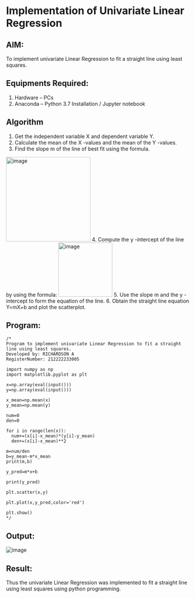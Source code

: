 # Implementation of Univariate Linear Regression
## AIM:
To implement univariate Linear Regression to fit a straight line using least squares.

## Equipments Required:
1. Hardware – PCs
2. Anaconda – Python 3.7 Installation / Jupyter notebook

## Algorithm
1. Get the independent variable X and dependent variable Y.
2. Calculate the mean of the X -values and the mean of the Y -values.
3. Find the slope m of the line of best fit using the formula. 
<img width="231" alt="image" src="https://user-images.githubusercontent.com/93026020/192078527-b3b5ee3e-992f-46c4-865b-3b7ce4ac54ad.png">
4. Compute the y -intercept of the line by using the formula:
<img width="148" alt="image" src="https://user-images.githubusercontent.com/93026020/192078545-79d70b90-7e9d-4b85-9f8b-9d7548a4c5a4.png">
5. Use the slope m and the y -intercept to form the equation of the line.
6. Obtain the straight line equation Y=mX+b and plot the scatterplot.

## Program:
```
/*
Program to implement univariate Linear Regression to fit a straight line using least squares.
Developed by: RICHARDSON A
RegisterNumber: 212222233005

import numpy as np
import matplotlib.pyplot as plt

x=np.array(eval(input()))
y=np.array(eval(input()))

x_mean=np.mean(x)
y_mean=np.mean(y)

num=0
den=0

for i in range(len(x)):
  num+=(x[i]-x_mean)*(y[i]-y_mean)
  den+=(x[i]-x_mean)**2

m=num/den
b=y_mean-m*x_mean
print(m,b)

y_pred=m*x+b

print(y_pred)

plt.scatter(x,y)

plt.plot(x,y_pred,color='red')

plt.show()
*/
```

## Output:
![image](https://github.com/Richard01072002/Find-the-best-fit-line-using-Least-Squares-Method/assets/141472248/64aea017-a0ad-4303-bd1d-e89a5578d549)



## Result:
Thus the univariate Linear Regression was implemented to fit a straight line using least squares using python programming.
